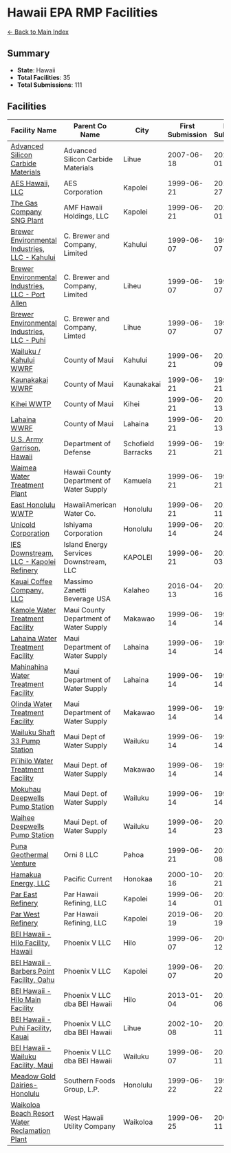 # Hawaii EPA RMP Facilities

[← Back to Main Index](../../index.md)

## Summary

- **State**: Hawaii
- **Total Facilities**: 35
- **Total Submissions**: 111

## Facilities

| Facility Name | Parent Co Name | City | First Submission | Latest Submission | Submission Count |
|---------------|----------------|------|------------------|-------------------|------------------|
| [Advanced Silicon Carbide Materials](facilities/100000199313/index.md) | Advanced Silicon Carbide Materials | Lihue | 2007-06-18 | 2024-08-01 | 5 |
| [AES Hawaii, LLC](facilities/100000108787/index.md) | AES Corporation | Kapolei | 1999-06-21 | 2019-03-27 | 5 |
| [The Gas Company SNG Plant](facilities/100000077757/index.md) | AMF Hawaii Holdings, LLC | Kapolei | 1999-06-21 | 2023-02-01 | 6 |
| [Brewer Environmental Industries, LLC - Kahului](facilities/100000022469/index.md) | C. Brewer and Company, Limited | Kahului | 1999-06-07 | 1999-06-07 | 1 |
| [Brewer Environmental Industries, LLC - Port Allen](facilities/100000020899/index.md) | C. Brewer and Company, Limited | Liheu | 1999-06-07 | 1999-06-07 | 1 |
| [Brewer Environmental Industries, LLC - Puhi](facilities/100000022245/index.md) | C. Brewer and Company, Limted | Lihue | 1999-06-07 | 1999-06-07 | 1 |
| [Wailuku / Kahului WWRF](facilities/100000075161/index.md) | County of Maui | Kahului | 1999-06-21 | 2015-03-09 | 4 |
| [Kaunakakai WWRF](facilities/100000075401/index.md) | County of Maui | Kaunakakai | 1999-06-21 | 1999-06-21 | 1 |
| [Kihei WWTP](facilities/100000075269/index.md) | County of Maui | Kihei | 1999-06-21 | 2015-05-13 | 4 |
| [Lahaina WWRF](facilities/100000075349/index.md) | County of Maui | Lahaina | 1999-06-21 | 2015-05-13 | 5 |
| [U.S. Army Garrison, Hawaii](facilities/100000094462/index.md) | Department of Defense | Schofield Barracks | 1999-06-21 | 1999-06-21 | 1 |
| [Waimea Water Treatment Plant](facilities/100000076302/index.md) | Hawaii County Department of Water Supply | Kamuela | 1999-06-21 | 1999-06-21 | 1 |
| [East Honolulu WWTP](facilities/100000103942/index.md) | HawaiiAmerican Water Co. | Honolulu | 1999-06-21 | 2014-06-11 | 4 |
| [Unicold Corporation](facilities/100000032458/index.md) | Ishiyama Corporation | Honolulu | 1999-06-14 | 2024-05-24 | 6 |
| [IES Downstream, LLC - Kapolei Refinery](facilities/100000084936/index.md) | Island Energy Services Downstream, LLC | KAPOLEI | 1999-06-21 | 2020-02-03 | 7 |
| [Kauai Coffee Company, LLC](facilities/100000232081/index.md) | Massimo Zanetti Beverage USA | Kalaheo | 2016-04-13 | 2021-04-16 | 2 |
| [Kamole Water Treatment Facility](facilities/100000035277/index.md) | Maui County Department of Water Supply | Makawao | 1999-06-14 | 1999-06-14 | 1 |
| [Lahaina Water Treatment Facility](facilities/100000035339/index.md) | Maui Department of Water Supply | Lahaina | 1999-06-14 | 1999-06-14 | 1 |
| [Mahinahina Water Treatment Facility](facilities/100000035507/index.md) | Maui Department of Water Supply | Lahaina | 1999-06-14 | 1999-06-14 | 1 |
| [Olinda Water Treatment Facility](facilities/100000030263/index.md) | Maui Department of Water Supply | Makawao | 1999-06-14 | 1999-06-14 | 1 |
| [Wailuku Shaft 33 Pump Station](facilities/100000035847/index.md) | Maui Dept of Water Supply | Wailuku | 1999-06-14 | 1999-06-14 | 1 |
| [Pi`ihilo Water Treatment Facility](facilities/100000029569/index.md) | Maui Dept. of Water Supply | Makawao | 1999-06-14 | 1999-06-14 | 1 |
| [Mokuhau Deepwells Pump Station](facilities/100000035838/index.md) | Maui Dept. of Water Supply | Wailuku | 1999-06-14 | 1999-06-14 | 1 |
| [Waihee Deepwells Pump Station](facilities/100000035954/index.md) | Maui Dept. of Water Supply | Wailuku | 1999-06-14 | 2016-01-23 | 3 |
| [Puna Geothermal Venture](facilities/100000091599/index.md) | Orni 8  LLC | Pahoa | 1999-06-21 | 2024-08-08 | 9 |
| [Hamakua Energy, LLC](facilities/100000172546/index.md) | Pacific Current | Honokaa | 2000-10-16 | 2021-01-21 | 5 |
| [Par East Refinery](facilities/100000034107/index.md) | Par Hawaii Refining, LLC | Kapolei | 1999-06-14 | 2024-02-01 | 9 |
| [Par West Refinery](facilities/100000241605/index.md) | Par Hawaii Refining, LLC | Kapolei | 2019-06-19 | 2019-06-19 | 1 |
| [BEI Hawaii -  Hilo Facility, Hawaii](facilities/100000022183/index.md) | Phoenix V LLC | Hilo | 1999-06-07 | 2009-06-12 | 3 |
| [BEI Hawaii -  Barbers Point Facility, Oahu](facilities/100000021317/index.md) | Phoenix V LLC | Kapolei | 1999-06-07 | 2023-04-20 | 7 |
| [BEI Hawaii - Hilo Main Facility](facilities/100000219925/index.md) | Phoenix V LLC dba BEI Hawaii | Hilo | 2013-01-04 | 2018-02-06 | 2 |
| [BEI Hawaii -  Puhi Facility, Kauai](facilities/100000180145/index.md) | Phoenix V LLC dba BEI Hawaii | Lihue | 2002-10-08 | 2014-06-11 | 4 |
| [BEI Hawaii - Wailuku Facility, Maui](facilities/100000021656/index.md) | Phoenix V LLC dba BEI Hawaii | Wailuku | 1999-06-07 | 2014-06-11 | 4 |
| [Meadow Gold Dairies-Honolulu](facilities/100000124108/index.md) | Southern Foods Group, L.P. | Honolulu | 1999-06-22 | 1999-06-22 | 1 |
| [Waikoloa Beach Resort Water Reclamation Plant](facilities/100000150276/index.md) | West Hawaii Utility Company | Waikoloa | 1999-06-25 | 2006-10-11 | 2 |
